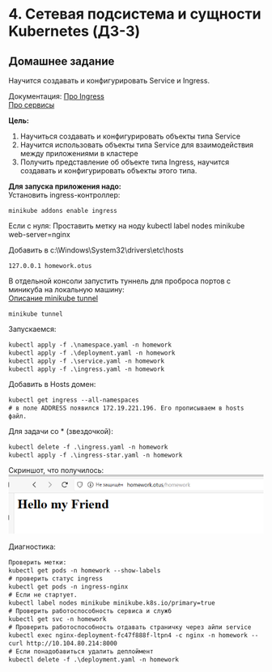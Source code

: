 # 4. Сетевая подсистема и сущности Kubernetes (ДЗ-3)

## Домашнее задание
Научится создавать и конфигурировать Service и Ingress.  

Документация:
[Про Ingress](https://kubernetes.io/docs/concepts/services-networking/ingress/)  
[Про сервисы](https://kubernetes.io/docs/concepts/services-networking/service/)  

**Цель:**
1) Научиться создавать и конфигурировать объекты типа Service  
2) Научится использовать объекты типа Service для взаимодействия между приложениями в кластере  
3) Получить представление об объекте типа Ingress, научится создавать и конфигурировать объекты этого типа.  


**Для запуска приложения надо:**  
Установить ingress-контроллер:  
```
minikube addons enable ingress
```

Если с нуля:
Проставить метку на ноду
kubectl label nodes minikube web-server=nginx


Добавить в c:\Windows\System32\drivers\etc\hosts
```
127.0.0.1 homework.otus
```
В отдельной консоли запустить туннель для проброса портов с миникуба на локальную машину:  
[Описание minikube tunnel](https://minikube.sigs.k8s.io/docs/commands/tunnel/)
```
minikube tunnel
```

Запускаемся:
```
kubectl apply -f .\namespace.yaml -n homework
kubectl apply -f .\deployment.yaml -n homework
kubectl apply -f .\service.yaml -n homework
kubectl apply -f .\ingress.yaml -n homework
```
Добавить в Hosts домен:
```
kubectl get ingress --all-namespaces
# в поле ADDRESS появился 172.19.221.196. Его прописываем в hosts файл.
```

Для задачи со * (звездочкой):  
```
kubectl delete -f .\ingress.yaml -n homework
kubectl apply -f .\ingress-star.yaml -n homework
```

Скриншот, что получилось:  
![homework.otus](img/homework.otus.png)

Диагностика:
```
Проверить метки:
kubectl get pods -n homework --show-labels
# проверить статус ingress
kubectl get pods -n ingress-nginx
# Если не стартует.
kubectl label nodes minikube minikube.k8s.io/primary=true
# Проверить работоспособность сервиса и служб
kubectl get svc -n homework
# Проверить работоспособность отдавать страничку через айпи service
kubectl exec nginx-deployment-fc47f888f-ltpn4 -c nginx -n homework -- curl http://10.104.80.214:8000
# Если понадобавиться удалить деплоймент
kubectl delete -f .\deployment.yaml -n homework
```